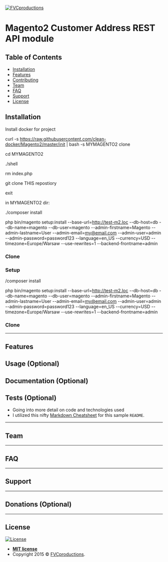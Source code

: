 <a href="http://fvcproductions.com"><img src="https://avatars1.githubusercontent.com/u/4284691?v=3&s=200" title="FVCproductions" alt="FVCproductions"></a>

<!-- [![FVCproductions](https://avatars1.githubusercontent.com/u/4284691?v=3&s=200)](http://fvcproductions.com) -->

# Magento2 Customer Address REST API module

## Table of Contents

- [Installation](#installation)
- [Features](#features)
- [Contributing](#contributing)
- [Team](#team)
- [FAQ](#faq)
- [Support](#support)
- [License](#license)


## Installation

Install docker for project

curl -s https://raw.githubusercontent.com/clean-docker/Magento2/master/init | bash -s MYMAGENTO2 clone

cd MYMAGENTO2

./shell

rm index.php

git clone THIS repostiory

exit

in MYMAGENTO2 dir:

./composer install

php bin/magento setup:install --base-url=http://test-m2.loc --db-host=db --db-name=magento --db-user=magento --admin-firstname=Magento --admin-lastname=User --admin-email=my@email.com --admin-user=admin --admin-password=password123 --language=en_US --currency=USD --timezone=Europe/Warsaw --use-rewrites=1 --backend-frontname=admin

### Clone



### Setup

/composer install

php bin/magento setup:install --base-url=http://test-m2.loc --db-host=db --db-name=magento --db-user=magento --admin-firstname=Magento --admin-lastname=User --admin-email=my@email.com --admin-user=admin --admin-password=password123 --language=en_US --currency=USD --timezone=Europe/Warsaw --use-rewrites=1 --backend-frontname=admin

### Clone
---

## Features
## Usage (Optional)
## Documentation (Optional)
## Tests (Optional)

- Going into more detail on code and technologies used
- I utilized this nifty <a href="https://github.com/adam-p/markdown-here/wiki/Markdown-Cheatsheet" target="_blank">Markdown Cheatsheet</a> for this sample `README`.

---

## Team

---

## FAQ

---

## Support

---

## Donations (Optional)

---

## License

[![License](http://img.shields.io/:license-mit-blue.svg?style=flat-square)](http://badges.mit-license.org)

- **[MIT license](http://opensource.org/licenses/mit-license.php)**
- Copyright 2015 © <a href="http://fvcproductions.com" target="_blank">FVCproductions</a>.
